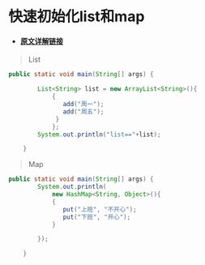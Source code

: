 # 快速初始化list和map

* #### [原文详解链接](https://blog.csdn.net/weixin_38750084/article/details/86640647)

> List

```java
public static void main(String[] args) {

        List<String> list = new ArrayList<String>(){
            {
               add("周一");
               add("周五");
             }
            };
        System.out.println("list=="+list);

    }
```

> Map

```java
public static void main(String[] args) {
        System.out.println(
            new HashMap<String, Object>(){
            {
               put("上班", "不开心");
               put("下班", "开心");
            }

        });

    }
```



